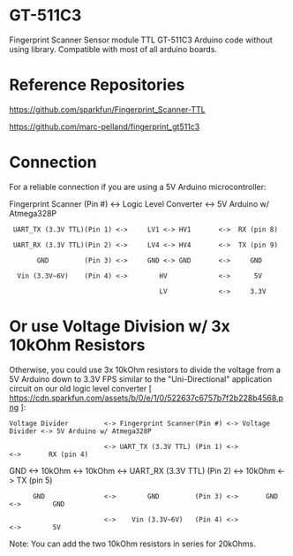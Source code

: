 # GT-511C3
Fingerprint Scanner Sensor module TTL GT-511C3 Arduino code without using library. Compatible with most of all arduino boards. 


# Reference Repositories
https://github.com/sparkfun/Fingerprint_Scanner-TTL

https://github.com/marc-pelland/fingerprint_gt511c3

# Connection
For a reliable connection if you are using a 5V Arduino microcontroller:

   Fingerprint Scanner (Pin #) <-> Logic Level Converter <-> 5V Arduino w/ Atmega328P
   
     UART_TX (3.3V TTL)(Pin 1) <->     LV1 <-> HV1       <->  RX (pin 8)
     
     UART_RX (3.3V TTL)(Pin 2) <->     LV4 <-> HV4       <->  TX (pin 9)
     
           GND         (Pin 3) <->     GND <-> GND       <->     GND
           
      Vin (3.3V~6V)    (Pin 4) <->        HV             <->      5V
      
                                          LV             <->     3.3V
                                          
# Or use Voltage Division w/ 3x 10kOhm Resistors
Otherwise, you could use 3x 10kOhm resistors to divide the voltage from a 5V Arduino down to 3.3V FPS similar to the
"Uni-Directional" application circuit on our old logic level converter
[ https://cdn.sparkfun.com/assets/b/0/e/1/0/522637c6757b7f2b228b4568.png ]:

    Voltage Divider         <-> Fingerprint Scanner(Pin #) <-> Voltage Divider <-> 5V Arduino w/ Atmega328P
    
                            <-> UART_TX (3.3V TTL) (Pin 1) <->                 <->       RX (pin 4)
                            
  GND <-> 10kOhm <-> 10kOhm <-> UART_RX (3.3V TTL) (Pin 2) <->      10kOhm     <->       TX (pin 5)
  
          GND               <->        GND         (Pin 3) <->       GND       <->        GND
          
                            <->    Vin (3.3V~6V)   (Pin 4) <->                 <->        5V
			    
Note: You can add the two 10kOhm resistors in series for 20kOhms.
